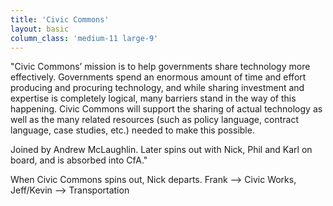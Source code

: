 ```yaml
---
title: 'Civic Commons'
layout: basic
column_class: 'medium-11 large-9'
---
```


"Civic Commons’ mission is to help governments share technology more effectively. Governments spend an enormous amount of time and effort producing and procuring technology, and while sharing investment and expertise is completely logical, many barriers stand in the way of this happening. Civic Commons will support the sharing of actual technology as well as the many related resources (such as policy language, contract language, case studies, etc.) needed to make this possible.

Joined by  Andrew McLaughlin. Later spins out with Nick, Phil and Karl on board, and is absorbed into CfA."

When Civic Commons spins out, Nick departs. Frank --> Civic Works, Jeff/Kevin --> Transportation